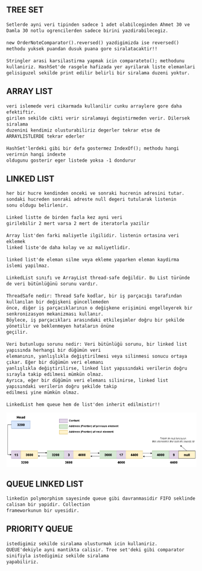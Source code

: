 
## TREE SET

    Setlerde ayni veri tipinden sadece 1 adet olabilceginden Ahmet 30 ve 
    Damla 30 notlu ogrencilerden sadece birini yazdirabilecegiz.

    new OrderNoteComparator().reversed() yazdigimizda ise reversed() 
    methodu yuksek puandan dusuk puana gore siralatacaktir!!
    
    Stringler arasi karsilastirma yapmak icin comparateto(); methodunu 
    kullaniriz. HashSet'de rasgele hafizada yer ayrilarak liste elemanlari 
    gelisiguzel sekilde print edilir belirli bir siralama duzeni yoktur.

## ARRAY LIST

    veri islemede veri cikarmada kullanilir cunku arraylere gore daha efektiftir.
    girilen sekilde cikti verir siralamayi degistirmeden verir. Dilersek siralama 
    duzenini kendimiz olusturabiliriz degerler tekrar etse de ARRAYLISTLERDE tekrar ederler 
    
    HashSet'lerdeki gibi bir defa gostermez IndexOf(); methodu hangi verirnin hangi indexte 
    oldugunu gosterir eger listede yoksa -1 dondurur

## LINKED LIST

    her bir hucre kendinden onceki ve sonraki hucrenin adresini tutar.
    sondaki hucreden sonraki adreste null degeri tutularak listenin 
    sonu oldugu belirlenir. 
    
    Linked listte de birden fazla kez ayni veri 
    girilebilir 2 mert varsa 2 mert de iteratorla yazilir
    
    Array list'den farki maliyetle ilgilidir. listenin ortasina veri eklemek
    linked liste'de daha kolay ve az maliyetlidir.
    
    linked list'de eleman silme veya ekleme yaparken eleman kaydirma islemi yapilmaz.
    
    LinkedList sınıfı ve ArrayList thread-safe değildir. Bu List türünde de veri bütünlüğünü sorunu vardır.
    
    ThreadSafe nedir: Thread Safe kodlar, bir iş parçacığı tarafından kullanılan bir değişkeni güncellemeden 
    önce, diğer iş parçacıklarının o değişkene erişimini engelleyerek bir senkronizasyon mekanizması kullanır. 
    Böylece, iş parçacıkları arasındaki etkileşimler doğru bir şekilde yönetilir ve beklenmeyen hataların önüne 
    geçilir.
    
    Veri butunlugu sorunu nedir: Veri bütünlüğü sorunu, bir linked list yapısında herhangi bir düğümün veri 
    elemanının, yanlışlıkla değiştirilmesi veya silinmesi sonucu ortaya çıkar. Eğer bir düğümün veri elemanı 
    yanlışlıkla değiştirilirse, linked list yapısındaki verilerin doğru sırayla takip edilmesi mümkün olmaz. 
    Ayrıca, eğer bir düğümün veri elemanı silinirse, linked list yapısındaki verilerin doğru şekilde takip 
    edilmesi yine mümkün olmaz.
    
    LinkedList hem queue hem de list'den inherit edilmistir!!

![](https://raw.githubusercontent.com/Kodluyoruz/taskforce/main/java102/collection-linkedlist/figures/linkedlist.png)

## QUEUE LINKED LIST
    linkedin polymorphism sayesinde queue gibi davranmasidir FIFO seklinde calisan bir yapidir. Collection
    frameworkunun bir uyesidir.

     
## PRIORITY QUEUE

    istedigimiz sekilde siralama olusturmak icin kullaniriz.
    QUEUE'dekiyle ayni mantikta calisir. Tree set'deki gibi comparator sinifiyla istedigimiz sekilde siralama
    yapabiliriz.
